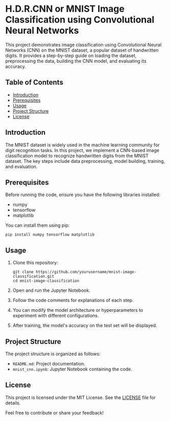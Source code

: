 # H.D.R.CNN or MNIST Image Classification using Convolutional Neural Networks
This project demonstrates image classification using Convolutional Neural Networks (CNN) on the MNIST dataset, a popular dataset of handwritten digits. It provides a step-by-step guide on loading the dataset, preprocessing the data, building the CNN model, and evaluating its accuracy.

## Table of Contents
- [Introduction](#introduction)
- [Prerequisites](#prerequisites)
- [Usage](#usage)
- [Project Structure](#project-structure)
- [License](#license)

## Introduction

The MNIST dataset is widely used in the machine learning community for digit recognition tasks. In this project, we implement a CNN-based image classification model to recognize handwritten digits from the MNIST dataset. The key steps include data preprocessing, model building, training, and evaluation.

## Prerequisites

Before running the code, ensure you have the following libraries installed:
- numpy
- tensorflow
- matplotlib

You can install them using pip:
```shell
pip install numpy tensorflow matplotlib
```

## Usage

1. Clone this repository:
   ```shell
   git clone https://github.com/yourusername/mnist-image-classification.git
   cd mnist-image-classification
   ```

2. Open and run the Jupyter Notebook.

3. Follow the code comments for explanations of each step.

4. You can modify the model architecture or hyperparameters to experiment with different configurations.

5. After training, the model's accuracy on the test set will be displayed.

## Project Structure

The project structure is organized as follows:
- `README.md`: Project documentation.
- `mnist_cnn.ipynb`: Jupyter Notebook containing the code.
  

## License

This project is licensed under the MIT License. See the [LICENSE](LICENSE) file for details.

Feel free to contribute or share your feedback!
